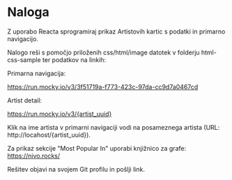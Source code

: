 # Naloga

Z uporabo Reacta sprogramiraj prikaz Artistovih kartic s podatki in primarno navigacijo. 

Nalogo reši s pomočjo priloženih css/html/image datotek v folderju html-css-sample ter podatkov na linkih:

Primarna navigacija:

https://run.mocky.io/v3/3f51719a-f773-423c-97da-cc9d7a0467cd

Artist detail:

https://run.mocky.io/v3/{artist_uuid}

Klik na ime artista v primarni navigaciji vodi na posameznega artista (URL: http://locahost/{artist_uuid}).

Za prikaz sekcije "Most Popular In" uporabi knjižnico za grafe: https://nivo.rocks/

Rešitev objavi na svojem Git profilu in pošlji link.